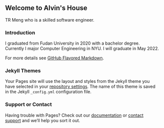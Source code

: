 ## Welcome to Alvin's House

TR Meng who is a skilled software engineer.

### Introduction

I graduated from Fudan University in 2020 with a bachelor degree. Currently I major Computer Engineering in NYU. I will graduate in May 2022.



For more details see [GitHub Flavored Markdown](https://guides.github.com/features/mastering-markdown/).

### Jekyll Themes

Your Pages site will use the layout and styles from the Jekyll theme you have selected in your [repository settings](https://github.com/381352903/381352903.github.io/settings). The name of this theme is saved in the Jekyll `_config.yml` configuration file.

### Support or Contact

Having trouble with Pages? Check out our [documentation](https://docs.github.com/categories/github-pages-basics/) or [contact support](https://support.github.com/contact) and we’ll help you sort it out.
